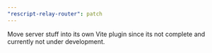 ```yaml
---
"rescript-relay-router": patch
---
```


Move server stuff into its own Vite plugin since its not complete and currently not under development.
